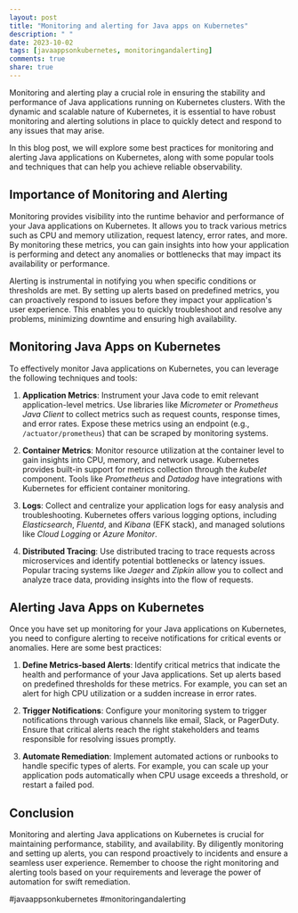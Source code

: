 ```yaml
---
layout: post
title: "Monitoring and alerting for Java apps on Kubernetes"
description: " "
date: 2023-10-02
tags: [javaappsonkubernetes, monitoringandalerting]
comments: true
share: true
---
```


Monitoring and alerting play a crucial role in ensuring the stability and performance of Java applications running on Kubernetes clusters. With the dynamic and scalable nature of Kubernetes, it is essential to have robust monitoring and alerting solutions in place to quickly detect and respond to any issues that may arise.

In this blog post, we will explore some best practices for monitoring and alerting Java applications on Kubernetes, along with some popular tools and techniques that can help you achieve reliable observability.

## Importance of Monitoring and Alerting

Monitoring provides visibility into the runtime behavior and performance of your Java applications on Kubernetes. It allows you to track various metrics such as CPU and memory utilization, request latency, error rates, and more. By monitoring these metrics, you can gain insights into how your application is performing and detect any anomalies or bottlenecks that may impact its availability or performance.

Alerting is instrumental in notifying you when specific conditions or thresholds are met. By setting up alerts based on predefined metrics, you can proactively respond to issues before they impact your application's user experience. This enables you to quickly troubleshoot and resolve any problems, minimizing downtime and ensuring high availability.

## Monitoring Java Apps on Kubernetes

To effectively monitor Java applications on Kubernetes, you can leverage the following techniques and tools:

1. **Application Metrics**: Instrument your Java code to emit relevant application-level metrics. Use libraries like *Micrometer* or *Prometheus Java Client* to collect metrics such as request counts, response times, and error rates. Expose these metrics using an endpoint (e.g., `/actuator/prometheus`) that can be scraped by monitoring systems.

2. **Container Metrics**: Monitor resource utilization at the container level to gain insights into CPU, memory, and network usage. Kubernetes provides built-in support for metrics collection through the *kubelet* component. Tools like *Prometheus* and *Datadog* have integrations with Kubernetes for efficient container monitoring.

3. **Logs**: Collect and centralize your application logs for easy analysis and troubleshooting. Kubernetes offers various logging options, including *Elasticsearch*, *Fluentd*, and *Kibana* (EFK stack), and managed solutions like *Cloud Logging* or *Azure Monitor*.

4. **Distributed Tracing**: Use distributed tracing to trace requests across microservices and identify potential bottlenecks or latency issues. Popular tracing systems like *Jaeger* and *Zipkin* allow you to collect and analyze trace data, providing insights into the flow of requests.

## Alerting Java Apps on Kubernetes

Once you have set up monitoring for your Java applications on Kubernetes, you need to configure alerting to receive notifications for critical events or anomalies. Here are some best practices:

1. **Define Metrics-based Alerts**: Identify critical metrics that indicate the health and performance of your Java applications. Set up alerts based on predefined thresholds for these metrics. For example, you can set an alert for high CPU utilization or a sudden increase in error rates.

2. **Trigger Notifications**: Configure your monitoring system to trigger notifications through various channels like email, Slack, or PagerDuty. Ensure that critical alerts reach the right stakeholders and teams responsible for resolving issues promptly.

3. **Automate Remediation**: Implement automated actions or runbooks to handle specific types of alerts. For example, you can scale up your application pods automatically when CPU usage exceeds a threshold, or restart a failed pod.

## Conclusion

Monitoring and alerting Java applications on Kubernetes is crucial for maintaining performance, stability, and availability. By diligently monitoring and setting up alerts, you can respond proactively to incidents and ensure a seamless user experience. Remember to choose the right monitoring and alerting tools based on your requirements and leverage the power of automation for swift remediation.

#javaappsonkubernetes #monitoringandalerting